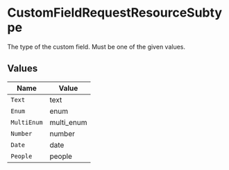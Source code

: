 # CustomFieldRequestResourceSubtype

The type of the custom field. Must be one of the given values.



## Values

| Name        | Value       |
| ----------- | ----------- |
| `Text`      | text        |
| `Enum`      | enum        |
| `MultiEnum` | multi_enum  |
| `Number`    | number      |
| `Date`      | date        |
| `People`    | people      |